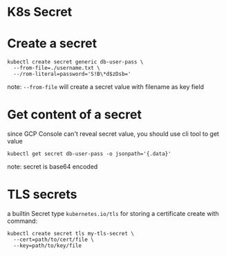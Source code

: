 # K8s Secret

# Create a secret
```shell
kubectl create secret generic db-user-pass \
  --from-file=./username.txt \
  --/rom-literal=password='S!B\*d$zDsb='
```
note: `--from-file` will create a secret value with filename as key field


# Get content of a secret
since GCP Console can't reveal secret value, you should use cli tool to get value

```shell
kubectl get secret db-user-pass -o jsonpath='{.data}'
```

note: secret is base64 encoded

# TLS secrets
a builtin Secret type `kubernetes.io/tls` for storing a certificate
create with command:
```shell
kubectl create secret tls my-tls-secret \
  --cert=path/to/cert/file \
  --key=path/to/key/file
```
